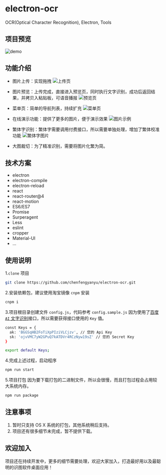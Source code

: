 # electron-ocr
OCR(Optical Character Recognition), Electron, Tools

## 项目预览
![demo](https://github.com/chenfengyanyu/electron-ocr/blob/master/temp/electron.gif)

## 功能介绍
- 图片上传：实现拖拽
![上传页](https://github.com/chenfengyanyu/electron-ocr/blob/master/temp/sc0.png)

- 图片预览：上传完成，直接进入预览页，同时执行文字识别，成功后返回结果，并拷贝入粘贴板，可语音播报
![预览页](https://github.com/chenfengyanyu/electron-ocr/blob/master/temp/sc1.png)

- 菜单页：简单的导航列表，持续扩充
![菜单页](https://github.com/chenfengyanyu/electron-ocr/blob/master/temp/sc5.png)

- 在线演示功能：提供了更多的图片，便于演示效果
![图片示例](https://github.com/chenfengyanyu/electron-ocr/blob/master/temp/sc3.png)

- 繁体字识别：繁体字需要调用付费接口，所以需要单独处理，增加了繁体校准功能
![繁体字图片](https://github.com/chenfengyanyu/electron-ocr/blob/master/temp/sc4.png)

- 大图裁切：为了精准识别，需要将图片化繁为简。

## 技术方案
- electron
- electron-compile
- electron-reload
- react
- react-router@4
- react-motion
- ES6/ES7
- Promise
- Surperagent
- Less
- eslint
- cropper
- Material-UI
- ...

## 使用说明
1.`clone` 项目
```bash
git clone https://github.com/chenfengyanyu/electron-ocr.git
```

2.安装依赖包，建议使用淘宝镜像 `cnpm` 安装
```bash
cnpm i
```

3.项目根目录创建文件 `config.js`，代码参考 `config.sample.js`
因为使用了[百度 `AI` 文字识别](https://login.bce.baidu.com/?account=&redirect=http%3A%2F%2Fconsole.bce.baidu.com%2Fiam%2F)接口，所以需要获得接口使用的 `Key` 值。
```bash
const Keys = {
  ak: 'BGGSqHB2FoTiXpPIziVLCjzv', // 您的 Api Key
  sk: 'ojvVMC7yW2GPuQ7kATDVr4RCzNyw19sZ' // 您的 Secret Key
}

export default Keys;
```

4.完成上述过程，启动程序
```bash
npm run start
```

5.项目打包
因为要下载打包的二进制文件，所以会很慢，而且打包过程会占用较大系统内存。
```bash
npm run package
```

## 注意事项
1. 暂时只支持 OS X 系统的打包，其他系统稍后支持。
2. 项目还有很多细节未完成，暂不提供下载。

## 欢迎加入
项目还在持续开发中，更多的细节需要处理，欢迎大家加入，打造最好用以及最聪明的识图软件桌面应用！
